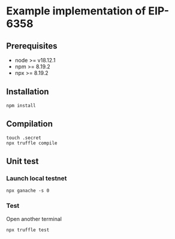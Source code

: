 # Example implementation of EIP-6358

## Prerequisites
- node >= v18.12.1
- npm >= 8.19.2
- npx >= 8.19.2

## Installation
```
npm install
```

## Compilation
```
touch .secret
npx truffle compile
```

## Unit test
### Launch local testnet
```
npx ganache -s 0
```

### Test
Open another terminal

```
npx truffle test
```